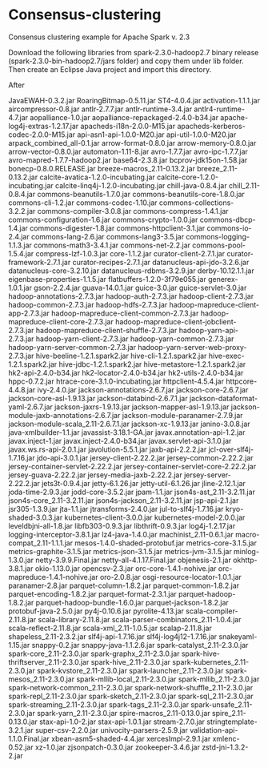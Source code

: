 # Consensus-clustering
Consensus clustering example for Apache Spark v. 2.3

Download the following libraries from spark-2.3.0-hadoop2.7 binary release
(spark-2.3.0-bin-hadoop2.7/jars folder) and copy them under lib folder. Then
create an Eclipse Java project and import this directory. 

After 

JavaEWAH-0.3.2.jar
RoaringBitmap-0.5.11.jar
ST4-4.0.4.jar
activation-1.1.1.jar
aircompressor-0.8.jar
antlr-2.7.7.jar
antlr-runtime-3.4.jar
antlr4-runtime-4.7.jar
aopalliance-1.0.jar
aopalliance-repackaged-2.4.0-b34.jar
apache-log4j-extras-1.2.17.jar
apacheds-i18n-2.0.0-M15.jar
apacheds-kerberos-codec-2.0.0-M15.jar
api-asn1-api-1.0.0-M20.jar
api-util-1.0.0-M20.jar
arpack_combined_all-0.1.jar
arrow-format-0.8.0.jar
arrow-memory-0.8.0.jar
arrow-vector-0.8.0.jar
automaton-1.11-8.jar
avro-1.7.7.jar
avro-ipc-1.7.7.jar
avro-mapred-1.7.7-hadoop2.jar
base64-2.3.8.jar
bcprov-jdk15on-1.58.jar
bonecp-0.8.0.RELEASE.jar
breeze-macros_2.11-0.13.2.jar
breeze_2.11-0.13.2.jar
calcite-avatica-1.2.0-incubating.jar
calcite-core-1.2.0-incubating.jar
calcite-linq4j-1.2.0-incubating.jar
chill-java-0.8.4.jar
chill_2.11-0.8.4.jar
commons-beanutils-1.7.0.jar
commons-beanutils-core-1.8.0.jar
commons-cli-1.2.jar
commons-codec-1.10.jar
commons-collections-3.2.2.jar
commons-compiler-3.0.8.jar
commons-compress-1.4.1.jar
commons-configuration-1.6.jar
commons-crypto-1.0.0.jar
commons-dbcp-1.4.jar
commons-digester-1.8.jar
commons-httpclient-3.1.jar
commons-io-2.4.jar
commons-lang-2.6.jar
commons-lang3-3.5.jar
commons-logging-1.1.3.jar
commons-math3-3.4.1.jar
commons-net-2.2.jar
commons-pool-1.5.4.jar
compress-lzf-1.0.3.jar
core-1.1.2.jar
curator-client-2.7.1.jar
curator-framework-2.7.1.jar
curator-recipes-2.7.1.jar
datanucleus-api-jdo-3.2.6.jar
datanucleus-core-3.2.10.jar
datanucleus-rdbms-3.2.9.jar
derby-10.12.1.1.jar
eigenbase-properties-1.1.5.jar
flatbuffers-1.2.0-3f79e055.jar
generex-1.0.1.jar
gson-2.2.4.jar
guava-14.0.1.jar
guice-3.0.jar
guice-servlet-3.0.jar
hadoop-annotations-2.7.3.jar
hadoop-auth-2.7.3.jar
hadoop-client-2.7.3.jar
hadoop-common-2.7.3.jar
hadoop-hdfs-2.7.3.jar
hadoop-mapreduce-client-app-2.7.3.jar
hadoop-mapreduce-client-common-2.7.3.jar
hadoop-mapreduce-client-core-2.7.3.jar
hadoop-mapreduce-client-jobclient-2.7.3.jar
hadoop-mapreduce-client-shuffle-2.7.3.jar
hadoop-yarn-api-2.7.3.jar
hadoop-yarn-client-2.7.3.jar
hadoop-yarn-common-2.7.3.jar
hadoop-yarn-server-common-2.7.3.jar
hadoop-yarn-server-web-proxy-2.7.3.jar
hive-beeline-1.2.1.spark2.jar
hive-cli-1.2.1.spark2.jar
hive-exec-1.2.1.spark2.jar
hive-jdbc-1.2.1.spark2.jar
hive-metastore-1.2.1.spark2.jar
hk2-api-2.4.0-b34.jar
hk2-locator-2.4.0-b34.jar
hk2-utils-2.4.0-b34.jar
hppc-0.7.2.jar
htrace-core-3.1.0-incubating.jar
httpclient-4.5.4.jar
httpcore-4.4.8.jar
ivy-2.4.0.jar
jackson-annotations-2.6.7.jar
jackson-core-2.6.7.jar
jackson-core-asl-1.9.13.jar
jackson-databind-2.6.7.1.jar
jackson-dataformat-yaml-2.6.7.jar
jackson-jaxrs-1.9.13.jar
jackson-mapper-asl-1.9.13.jar
jackson-module-jaxb-annotations-2.6.7.jar
jackson-module-paranamer-2.7.9.jar
jackson-module-scala_2.11-2.6.7.1.jar
jackson-xc-1.9.13.jar
janino-3.0.8.jar
java-xmlbuilder-1.1.jar
javassist-3.18.1-GA.jar
javax.annotation-api-1.2.jar
javax.inject-1.jar
javax.inject-2.4.0-b34.jar
javax.servlet-api-3.1.0.jar
javax.ws.rs-api-2.0.1.jar
javolution-5.5.1.jar
jaxb-api-2.2.2.jar
jcl-over-slf4j-1.7.16.jar
jdo-api-3.0.1.jar
jersey-client-2.22.2.jar
jersey-common-2.22.2.jar
jersey-container-servlet-2.22.2.jar
jersey-container-servlet-core-2.22.2.jar
jersey-guava-2.22.2.jar
jersey-media-jaxb-2.22.2.jar
jersey-server-2.22.2.jar
jets3t-0.9.4.jar
jetty-6.1.26.jar
jetty-util-6.1.26.jar
jline-2.12.1.jar
joda-time-2.9.3.jar
jodd-core-3.5.2.jar
jpam-1.1.jar
json4s-ast_2.11-3.2.11.jar
json4s-core_2.11-3.2.11.jar
json4s-jackson_2.11-3.2.11.jar
jsp-api-2.1.jar
jsr305-1.3.9.jar
jta-1.1.jar
jtransforms-2.4.0.jar
jul-to-slf4j-1.7.16.jar
kryo-shaded-3.0.3.jar
kubernetes-client-3.0.0.jar
kubernetes-model-2.0.0.jar
leveldbjni-all-1.8.jar
libfb303-0.9.3.jar
libthrift-0.9.3.jar
log4j-1.2.17.jar
logging-interceptor-3.8.1.jar
lz4-java-1.4.0.jar
machinist_2.11-0.6.1.jar
macro-compat_2.11-1.1.1.jar
mesos-1.4.0-shaded-protobuf.jar
metrics-core-3.1.5.jar
metrics-graphite-3.1.5.jar
metrics-json-3.1.5.jar
metrics-jvm-3.1.5.jar
minlog-1.3.0.jar
netty-3.9.9.Final.jar
netty-all-4.1.17.Final.jar
objenesis-2.1.jar
okhttp-3.8.1.jar
okio-1.13.0.jar
opencsv-2.3.jar
orc-core-1.4.1-nohive.jar
orc-mapreduce-1.4.1-nohive.jar
oro-2.0.8.jar
osgi-resource-locator-1.0.1.jar
paranamer-2.8.jar
parquet-column-1.8.2.jar
parquet-common-1.8.2.jar
parquet-encoding-1.8.2.jar
parquet-format-2.3.1.jar
parquet-hadoop-1.8.2.jar
parquet-hadoop-bundle-1.6.0.jar
parquet-jackson-1.8.2.jar
protobuf-java-2.5.0.jar
py4j-0.10.6.jar
pyrolite-4.13.jar
scala-compiler-2.11.8.jar
scala-library-2.11.8.jar
scala-parser-combinators_2.11-1.0.4.jar
scala-reflect-2.11.8.jar
scala-xml_2.11-1.0.5.jar
scalap-2.11.8.jar
shapeless_2.11-2.3.2.jar
slf4j-api-1.7.16.jar
slf4j-log4j12-1.7.16.jar
snakeyaml-1.15.jar
snappy-0.2.jar
snappy-java-1.1.2.6.jar
spark-catalyst_2.11-2.3.0.jar
spark-core_2.11-2.3.0.jar
spark-graphx_2.11-2.3.0.jar
spark-hive-thriftserver_2.11-2.3.0.jar
spark-hive_2.11-2.3.0.jar
spark-kubernetes_2.11-2.3.0.jar
spark-kvstore_2.11-2.3.0.jar
spark-launcher_2.11-2.3.0.jar
spark-mesos_2.11-2.3.0.jar
spark-mllib-local_2.11-2.3.0.jar
spark-mllib_2.11-2.3.0.jar
spark-network-common_2.11-2.3.0.jar
spark-network-shuffle_2.11-2.3.0.jar
spark-repl_2.11-2.3.0.jar
spark-sketch_2.11-2.3.0.jar
spark-sql_2.11-2.3.0.jar
spark-streaming_2.11-2.3.0.jar
spark-tags_2.11-2.3.0.jar
spark-unsafe_2.11-2.3.0.jar
spark-yarn_2.11-2.3.0.jar
spire-macros_2.11-0.13.0.jar
spire_2.11-0.13.0.jar
stax-api-1.0-2.jar
stax-api-1.0.1.jar
stream-2.7.0.jar
stringtemplate-3.2.1.jar
super-csv-2.2.0.jar
univocity-parsers-2.5.9.jar
validation-api-1.1.0.Final.jar
xbean-asm5-shaded-4.4.jar
xercesImpl-2.9.1.jar
xmlenc-0.52.jar
xz-1.0.jar
zjsonpatch-0.3.0.jar
zookeeper-3.4.6.jar
zstd-jni-1.3.2-2.jar
